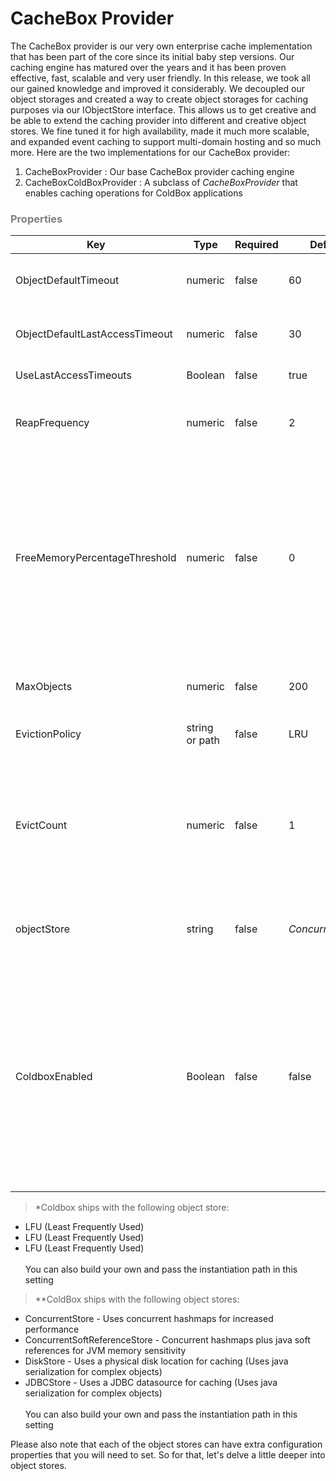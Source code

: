 # CacheBox Provider

The CacheBox provider is our very own enterprise cache implementation that has been part of the core since its initial baby step versions. Our caching engine has matured over the years and it has been proven effective, fast, scalable and very user friendly. In this release, we took all our gained knowledge and improved it considerably. We decoupled our object storages and created a way to create object storages for caching purposes via our IObjectStore interface. This allows us to get creative and be able to extend the caching provider into different and creative object stores. We fine tuned it for high availability, made it much more scalable, and expanded event caching to support multi-domain hosting and so much more. Here are the two implementations for our CacheBox provider:

1. CacheBoxProvider : Our base CacheBox provider caching engine
2. CacheBoxColdBoxProvider : A subclass of *CacheBoxProvider* that enables caching operations for ColdBox applications

<h3 style="color:grey">Properties</h3>

|Key|Type|Required|Default|Description|
|--|--|--|--|--|
|ObjectDefaultTimeout |numeric|false|60 |The default lifespan of an object in minutes |
|ObjectDefaultLastAccessTimeout |numeric |false |30 |The default last access or idle timeout in minutes|
|UseLastAccessTimeouts |Boolean |false |true |Use or not idle timeouts|
|ReapFrequency |numeric |false |2|The delay in minutes to produce a cache reap (Not guaranteed) |
|FreeMemoryPercentageThreshold |numeric |false |0 |The numerical percentage threshold of free JVM memory to have available before caching. If the JVM free memory falls below this setting, the cache will run the eviction policies in order to cache new objects. (0=Unlimited) |
|MaxObjects |numeric |false|200|The maximum number of objects for the cache|
|EvictionPolicy |string or path |false|LRU|The eviction policy algorithm class to use.*|
|EvictCount |numeric|false|1|The number of objects to evict once an execution of the policy is requested. You can increase this to make your evictions more aggressive|
|objectStore |string |false|*ConcurrentStore*|ConcurrentStore 	The object store to use for caching objects.**|
|ColdboxEnabled |Boolean|false|false|A flag that switches on/off the usage of either a plain vanilla CacheBox provider or a ColdBox enhanced provider. This must be true when used within a ColdBox application and it applies for the default cache ONLY.|

> *Coldbox ships with the following object store:

* LFU (Least Frequently Used)
* LFU (Least Frequently Used)
* LFU (Least Frequently Used)
<br><br>
 You can also build your own and pass the instantiation path in this setting

> **ColdBox ships with the following object stores:

* ConcurrentStore - Uses concurrent hashmaps for increased performance
* ConcurrentSoftReferenceStore - Concurrent hashmaps plus java soft references for JVM memory sensitivity
* DiskStore - Uses a physical disk location for caching (Uses java serialization for complex objects)
* JDBCStore - Uses a JDBC datasource for caching (Uses java serialization for complex objects)
<br><br>
 You can also build your own and pass the instantiation path in this setting

Please also note that each of the object stores can have extra configuration properties that you will need to set. So for that, let's delve a little deeper into object stores.
